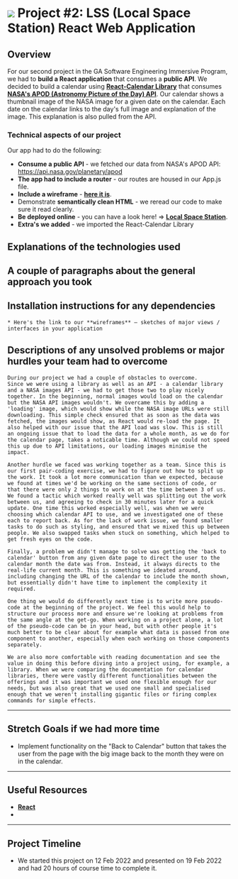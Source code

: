 # ![](https://ga-dash.s3.amazonaws.com/production/assets/logo-9f88ae6c9c3871690e33280fcf557f33.png) Project #2: LSS (Local Space Station) React Web Application 

## Overview

For our second project in the GA Software Engineering Immersive Program, we had to **build a React application** that consumes a **public API**. We decided to build a calendar using  **[React-Calendar Library](https://blog.logrocket.com/react-calendar-tutorial-build-customize-calendar/)** that consumes **[NASA's APOD (Astronomy Picture of the Day) API](https://api.nasa.gov/)**. Our calendar shows a thumbnail image of the NASA image for a given date on the calendar. Each date on the calendar links to the day's full image and explanation of the image. This explanation is also pulled from the API. 

### Technical aspects of our project  

Our app had to do the following:

* **Consume a public API** - we fetched our data from NASA's APOD API: https://api.nasa.gov/planetary/apod
* **The app had to include a router** - our routes are housed in our App.js file.
* **Include a wireframe** - **[here it is](https://s3.amazonaws.com/shecodesio-production/uploads/files/000/027/401/original/wireframe-for_project-2.png?1645095611)**. 
* Demonstrate **semantically clean HTML** - we reread our code to make sure it read clearly.
* **Be deployed online** - you can have a look here! => **[Local Space Station](https://mystifying-goldberg-c06879.netlify.app/)**.
* **Extra's we added** - we imported the React-Calendar Library 


## Explanations of the **technologies** used

## A couple of paragraphs about the **general approach you took**

## **Installation instructions** for any dependencies
    * Here's the link to our **wireframes** – sketches of major views / interfaces in your application

## Descriptions of any **unsolved problems** or **major hurdles** your team had to overcome
    During our project we had a couple of obstacles to overcome.
    Since we were using a library as well as an API - a calendar library and a NASA images API - we had to get those two to play nicely together. In the beginning, normal images would load on the calendar but the NASA API images wouldn't. We overcame this by adding a 'loading' image, which would show while the NASA image URLs were still downloading. This simple check ensured that as soon as the data was fetched, the images would show, as React would re-load the page. It also helped with our issue that the API load was slow. This is still an ongoing issue that to load the data for a whole month, as we do for the calendar page, takes a noticable time. Although we could not speed this up due to API limitations, our loading images minimise the impact.
    
    Another hurdle we faced was working together as a team. Since this is our first pair-coding exercise, we had to figure out how to split up the work. It took a lot more communication than we expected, because we found at times we'd be working on the same sections of code, or that there were only 2 things to work on at the time between 3 of us. We found a tactic which worked really well was splitting out the work between us, and agreeing to check in 30 minutes later for a quick update. One time this worked especially well, was when we were choosing which calendar API to use, and we investigated one of these each to report back. As for the lack of work issue, we found smaller tasks to do such as styling, and ensured that we mixed this up between people. We also swapped tasks when stuck on something, which helped to get fresh eyes on the code.
    
    Finally, a problem we didn't manage to solve was getting the 'back to calendar' button from any given date page to direct the user to the calendar month the date was from. Instead, it always directs to the real-life current month. This is something we ideated around, including changing the URL of the calendar to include the month shown, but essentially didn't have time to implement the complexity it required.

    One thing we would do differently next time is to write more pseudo-code at the beginning of the project. We feel this would help to structure our process more and ensure we're looking at problems from the same angle at the get-go. When working on a project alone, a lot of the pseudo-code can be in your head, but with other people it's much better to be clear about for example what data is passed from one component to another, especially when each working on those components separately. 
    
    We are also more comfortable with reading documentation and see the value in doing this before diving into a project using, for example, a library. When we were comparing the documentation for calendar libraries, there were vastly different functionalities between the offerings and it was important we used one flexible enough for our needs, but was also great that we used one small and specialised enough that we weren't installing gigantic files or firing complex commands for simple effects.

---

## Stretch Goals if we had more time 
* Implement functionality on the "Back to Calendar" button that takes the user from the page with the big image back to the month they were on in the calendar. 


---

## Useful Resources

* **[React](https://reactjs.org/)**
* 

---

## Project Timeline 

* We started this project on 12 Feb 2022 and presented on 19 Feb 2022 and had 20 hours of course time to complete it. 

